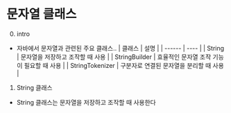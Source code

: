 # 문자열 클래스

0. intro
- 자바에서 문자열과 관련된 주요 클래스..
| 클래스 | 설명 |
| ------ | ---- |
| String | 문자열을 저장하고 조작할 때 사용 |
| StringBuilder | 효율적인 문자열 조작 기능이 필요할 때 사용 |
| StringTokenizer | 구분자로 연결된 문자열을 분리할 때 사용 |


1. String 클래스
- String 클래스는 문자열을 저장하고 조작할 때 사용한다